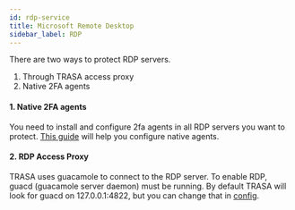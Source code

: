 ```yaml
---
id: rdp-service
title: Microsoft Remote Desktop
sidebar_label: RDP
---
```

There are two ways to protect RDP servers.
1. Through TRASA access proxy
2. Native 2FA agents 

#### 1. Native 2FA agents
You need to install and configure 2fa agents in all RDP servers you want to protect.
[This guide](../../native-tfa/windows/windows-two-factor-authentication.md) will help you configure native agents.


#### 2. RDP Access Proxy
TRASA uses guacamole to connect to the RDP server.
To enable RDP, guacd (guacamole server daemon) must be running. By default TRASA will look for guacd on 127.0.0.1:4822, but you can change that in [config](../../system/config-reference.md#guacdaddr).

